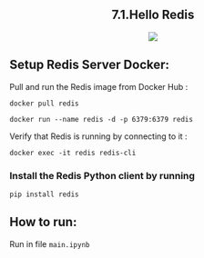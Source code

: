   <h2 align="center"> 7.1.Hello Redis </h2></h2>
  <p align="center" ><img src = "https://skillicons.dev/icons?i=py,redis,docker"></p>


## Setup Redis Server Docker:
Pull and run the Redis image from Docker Hub :
```
docker pull redis
```

```
docker run --name redis -d -p 6379:6379 redis
```
Verify that Redis is running by connecting to it :
```
docker exec -it redis redis-cli
```

### Install the Redis Python client by running
```
pip install redis
```

## How to run:
Run in file `` main.ipynb  ``
